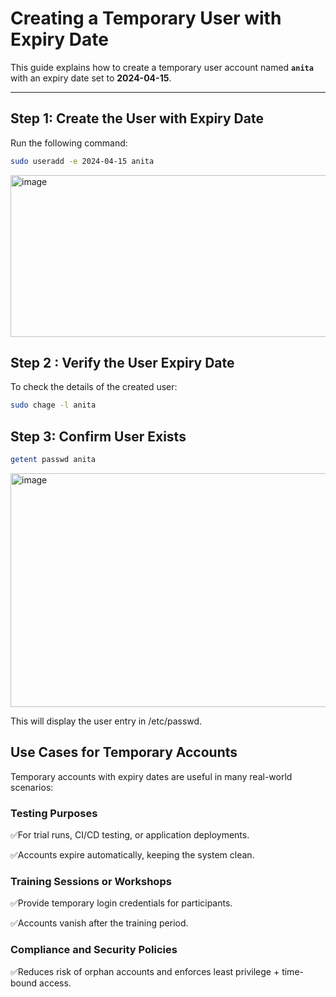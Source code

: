 # Creating a Temporary User with Expiry Date

This guide explains how to create a temporary user account named **`anita`** with an expiry date set to **2024-04-15**.

---

## Step 1: Create the User with Expiry Date
Run the following command:

```bash
sudo useradd -e 2024-04-15 anita
```

<img width="1546" height="259" alt="image" src="https://github.com/user-attachments/assets/38514869-0f3b-4c0d-aaa7-cae4b58ca380" />



## Step 2 : Verify the User Expiry Date

To check the details of the created user:

```bash
sudo chage -l anita
```

## Step 3: Confirm User Exists


```bash
getent passwd anita

```

<img width="1192" height="374" alt="image" src="https://github.com/user-attachments/assets/20c25ae8-c1b1-45a2-9c4f-ff52211c07d1" />

This will display the user entry in /etc/passwd.




## Use Cases for Temporary Accounts

Temporary accounts with expiry dates are useful in many real-world scenarios:


### Testing Purposes

✅For trial runs, CI/CD testing, or application deployments.

✅Accounts expire automatically, keeping the system clean.


### Training Sessions or Workshops

✅Provide temporary login credentials for participants.

✅Accounts vanish after the training period.

### Compliance and Security Policies

✅Reduces risk of orphan accounts and enforces least privilege + time-bound access.
